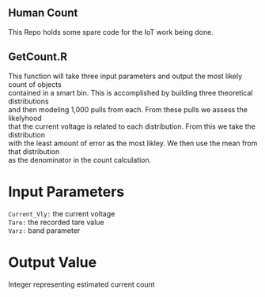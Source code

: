 ## Human Count  
This Repo holds some spare code for the IoT work being done.  
  
## GetCount.R  
This function will take three input parameters and output the most likely count of objects  
contained in a smart bin. This is accomplished by building three theoretical distributions  
and then modeling 1,000 pulls from each. From these pulls we assess the likelyhood  
that the current voltage is related to each distribution. From this we take the distribution  
with the least amount of error as the most likley. We then use the mean from that distribution  
as the denominator in the count calculation.  
  
# Input Parameters  
`Current_Vly:` the current voltage   
`Tare:` the recorded tare value  
`Varz:` band parameter 
  
# Output Value  
Integer representing estimated current count  


